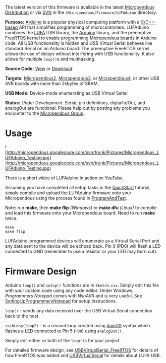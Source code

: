 The latest version of this firmware is available in the latest [Micropendous Distribution](http://code.google.com/p/micropendous/downloads/list) or via [SVN](http://code.google.com/p/micropendous/source/checkout) in the `/Micropendous/Firmware/LUFAduino` directory.

**Purpose:**  [Arduino](http://www.arduino.cc/) is a popular physical computing platform with a [C/C++-based](http://en.wikipedia.org/wiki/Arduino) API that simplifies programming of microcontrollers.  LUFAduino combines the [LUFA](http://www.fourwalledcubicle.com/LUFA.php) USB library, the [Arduino](http://www.arduino.cc/) library, and the preemptive [FreeRTOS](http://www.freertos.org/) kernel to enable programming Micropendous boards in Arduino code.  All USB functionality is hidden and USB Virtual Serial behaves like standard Serial on an Arduino board.  The preemptive FreeRTOS kernel allows the use of delays without interfering with USB functionality.  It also allows for multiple `loop()`s and multitasking.

**Source Code:** [View](http://code.google.com/p/micropendous/source/browse/trunk/Micropendous/Firmware/LUFAduino) or [Download](http://www.Micropendous.org/Distribution)

**Targets:** [Micropendous2](Micropendous2.md), [Micropendous3](Micropendous3.md), or [Micropendous4](Micropendous4.md), or other USB AVR boards with more than 2kbytes of SRAM.

**USB Mode:** Device-mode enumerating as USB Virtual Serial

**Status:** _Under Development_.  Serial, pin definitions, digitalIn/Out, and analogOut are functional.  Please help out by posting any problems you encounter to the [Micropendous Group](http://groups.google.com/group/Micropendous).

# Usage #

![http://micropendous.googlecode.com/svn/trunk/Pictures/Micropendous_LUFAduino_Testing.jpg](http://micropendous.googlecode.com/svn/trunk/Pictures/Micropendous_LUFAduino_Testing.jpg)

There is a short video of LUFAduino in action on [YouTube](http://www.youtube.com/watch?v=qIh320eoV0Q).

Assuming you have completed all setup tasks in the [QuickStart](QuickStart.md) tutorial, simply compile and upload the LUFAduino firmware onto your Micropendous using the process found in  [ProgramAndTest](ProgramAndTest.md).

Note: run **make**, then **make flip** _(Windows)_ or **make dfu** _(Linux)_ to compile and load this firmware onto your Micropendous board.  Need to run **make** twice.
```
make
make flip
```

LUFAduino-programmed devices will enumerate as a Virtual Serial Port and any data sent to the device will be echoed back.  Pin 0 (PD0) will flash a LED connected to GND (remember to use a resistor or your LED may burn out).

# Firmware Design #

Arduino `loop()` and `setup()` functions are in `Sketch.cxx`.  Simply edit this file with your custom code using any code editor.  Under Windows, _Programmers Notepad_ comes with _WinAVR_ and is very useful.  See [SettingUpProgrammersNotepad](SettingUpProgrammersNotepad.md) for setup instructions.

`loop()` - sends any data received over the USB Virtual Serial connection back to the host.


`taskLoop(loop2)` - is a second loop created using [duinOS](http://robotgroup.com.ar/duinos/wiki/index.php?title=Main_Page) syntax which flashes a LED connected to Pin 5 (`PD0`) using `analogOut()`.

Simply edit either or both of the `loop()`s for your project.

For detailed firmware design, see [USBVirtualSerial\_FreeRTOS](USBVirtualSerial_FreeRTOS.md) for details of how FreeRTOS was added and [USBVirtualSerial](USBVirtualSerial.md) for details about LUFA USB.